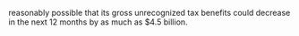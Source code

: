reasonably possible that its gross unrecognized tax benefits could decrease in the next 12 months by as much as $4.5 billion.